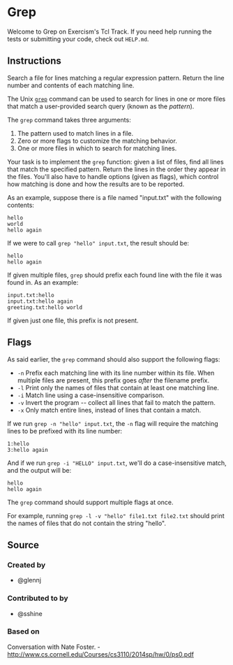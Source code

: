 # Grep

Welcome to Grep on Exercism's Tcl Track.
If you need help running the tests or submitting your code, check out `HELP.md`.

## Instructions

Search a file for lines matching a regular expression pattern. Return the line
number and contents of each matching line.

The Unix [`grep`][grep] command can be used to search for lines in one or more files
that match a user-provided search query (known as the *pattern*).

The `grep` command takes three arguments:

1. The pattern used to match lines in a file.
2. Zero or more flags to customize the matching behavior.
3. One or more files in which to search for matching lines.

Your task is to implement the `grep` function: given a list of files, find all
lines that match the specified pattern.
Return the lines in the order they appear in the files.
You'll also have to handle options (given as flags), which control how matching
is done and how the results are to be reported.

As an example, suppose there is a file named "input.txt" with the following contents:

```text
hello
world
hello again
```

If we were to call `grep "hello" input.txt`, the result should be:

```text
hello
hello again
```

If given multiple files, `grep` should prefix each found line with the file it was found in.
As an example:

```text
input.txt:hello
input.txt:hello again
greeting.txt:hello world
```

If given just one file, this prefix is not present.

## Flags

As said earlier, the `grep` command should also support the following flags:

- `-n` Prefix each matching line with its line number within its file.
  When multiple files are present, this prefix goes *after* the filename prefix.
- `-l` Print only the names of files that contain at least one matching line.
- `-i` Match line using a case-insensitive comparison.
- `-v` Invert the program -- collect all lines that fail to match the pattern.
- `-x` Only match entire lines, instead of lines that contain a match.

If we run `grep -n "hello" input.txt`, the `-n` flag will require the matching
lines to be prefixed with its line number:

```text
1:hello
3:hello again
```

And if we run `grep -i "HELLO" input.txt`, we'll do a case-insensitive match,
and the output will be:

```text
hello
hello again
```

The `grep` command should support multiple flags at once.

For example, running `grep -l -v "hello" file1.txt file2.txt` should
print the names of files that do not contain the string "hello".

[grep]: http://pubs.opengroup.org/onlinepubs/9699919799/utilities/grep.html

## Source

### Created by

- @glennj

### Contributed to by

- @sshine

### Based on

Conversation with Nate Foster. - http://www.cs.cornell.edu/Courses/cs3110/2014sp/hw/0/ps0.pdf